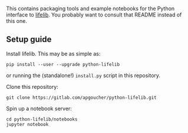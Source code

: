 This contains packaging tools and example notebooks for the Python
interface to [lifelib](https://gitlab.com/apgoucher/lifelib). You
probably want to consult that README instead of this one.

Setup guide
-----------

Install lifelib. This may be as simple as:

    pip install --user --upgrade python-lifelib

or running the (standalone!) `install.py` script in this repository.

Clone this repository:

    git clone https://gitlab.com/apgoucher/python-lifelib.git

Spin up a notebook server:

    cd python-lifelib/notebooks
    jupyter notebook
